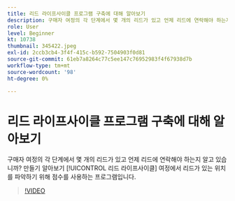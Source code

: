 ```yaml
---
title: 리드 라이프사이클 프로그램 구축에 대해 알아보기
description: 구매자 여정의 각 단계에서 몇 개의 리드가 있고 언제 리드에 연락해야 하는지 알고 있습니까? 만들기 알아보기 [!UICONTROL 리드 라이프사이클] 여정에서 리드가 있는 위치를 파악하기 위해 점수를 사용하는 프로그램입니다.
role: User
level: Beginner
kt: 10738
thumbnail: 345422.jpeg
exl-id: 2ccb3cb4-3f4f-415c-b592-7504903f0d81
source-git-commit: 61eb7a8264c77c5ee147c76952983f4f67938d7b
workflow-type: tm+mt
source-wordcount: '98'
ht-degree: 0%

---
```


# 리드 라이프사이클 프로그램 구축에 대해 알아보기

구매자 여정의 각 단계에서 몇 개의 리드가 있고 언제 리드에 연락해야 하는지 알고 있습니까? 만들기 알아보기 [!UICONTROL 리드 라이프사이클] 여정에서 리드가 있는 위치를 파악하기 위해 점수를 사용하는 프로그램입니다.

>[!VIDEO](https://video.tv.adobe.com/v/345422/?quality=12&learn=on)
